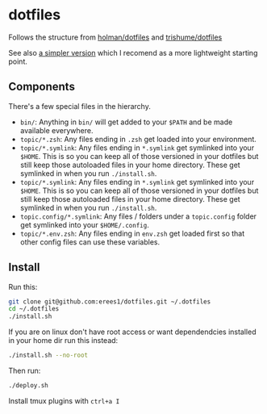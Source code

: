 # dotfiles

Follows the structure from [holman/dotfiles](https://github.com/holman/dotfiles) and [trishume/dotfiles](https://github.com/trishume/dotfiles)

See also [a simpler version](https://github.com/erees1/simple-dotfiles) which I recomend as a more lightweight starting point.

## Components

There's a few special files in the hierarchy.

- `bin/`: Anything in `bin/` will get added to your `$PATH` and be made available everywhere.
- `topic/*.zsh`: Any files ending in `.zsh` get loaded into your environment.
- `topic/*.symlink`: Any files ending in `*.symlink` get symlinked into your `$HOME`. This is so you can keep all of those versioned in your dotfiles but still keep those autoloaded files in your home directory. These get symlinked in when you run  `./install.sh`.
- `topic/*.symlink`: Any files ending in `*.symlink` get symlinked into your `$HOME`. This is so you can keep all of those versioned in your dotfiles but still keep those autoloaded files in your home directory. These get symlinked in when you run  `./install.sh`.
- `topic.config/*.symlink`: Any files / folders under a `topic.config` folder get symlinked into your `$HOME/.config`. 
- `topic/*.env.zsh`: Any files ending in `env.zsh` get loaded first so that other config files can use these variables.


## Install

Run this:
```bash
git clone git@github.com:erees1/dotfiles.git ~/.dotfiles
cd ~/.dotfiles
./install.sh
```

If you are on linux don't have root access or want dependendcies installed in your home dir run this instead:
```bash
./install.sh --no-root
```

Then run:
```bash
./deploy.sh
```

Install tmux plugins with `ctrl+a I`

